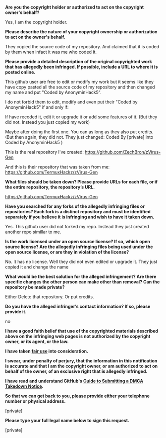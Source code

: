 **Are you the copyright holder or authorized to act on the copyright owner's behalf?**

Yes, I am the copyright holder.

**Please describe the nature of your copyright ownership or authorization to act on the owner's behalf.**

They copied the source code of my repository. And claimed that it is coded by them when infact it was me who coded it.

**Please provide a detailed description of the original copyrighted work that has allegedly been infringed. If possible, include a URL to where it is posted online.**

This github user are free to edit or modify my work but it seems like they have copy pasted all the source code of my repository and then changed my name and put "Coded by AnonyminHack5".

I do not forbid them to edit, modify and even put their "Coded by AnonyminHack5" if and only if:

If have recoded it, edit it or upgrade it or add some features of it. (But they did not. Instead you just copied my work)

Maybe after doing the first one. You can as long as they also put credits. (But then again, they did not. They just changed: Coded By [private] into Coded by AnonyminHack5 )

This is the real repository I've created: https://github.com/ZechBron/zVirus-Gen

And this is their repository that was taken from me:  
https://github.com/TermuxHackz/zVirus-Gen

**What files should be taken down? Please provide URLs for each file, or if the entire repository, the repository’s URL.**

https://github.com/TermuxHackz/zVirus-Gen

**Have you searched for any forks of the allegedly infringing files or repositories? Each fork is a distinct repository and must be identified separately if you believe it is infringing and wish to have it taken down.**

Yes. This github user did not forked my repo. Instead they just created another repo simillar to me.

**Is the work licensed under an open source license? If so, which open source license? Are the allegedly infringing files being used under the open source license, or are they in violation of the license?**

No. It has no license. Well they did not even edited or upgrade it. They just copied it and change the name

**What would be the best solution for the alleged infringement? Are there specific changes the other person can make other than removal? Can the repository be made private?**

Either Delete that repository. Or put credits.

**Do you have the alleged infringer’s contact information? If so, please provide it.**

no

**I have a good faith belief that use of the copyrighted materials described above on the infringing web pages is not authorized by the copyright owner, or its agent, or the law.**

**I have taken <a href="https://www.lumendatabase.org/topics/22">fair use</a> into consideration.**

**I swear, under penalty of perjury, that the information in this notification is accurate and that I am the copyright owner, or am authorized to act on behalf of the owner, of an exclusive right that is allegedly infringed.**

**I have read and understand GitHub's <a href="https://docs.github.com/articles/guide-to-submitting-a-dmca-takedown-notice/">Guide to Submitting a DMCA Takedown Notice</a>.**

**So that we can get back to you, please provide either your telephone number or physical address.**

[private]

**Please type your full legal name below to sign this request.**

[private]
